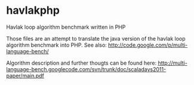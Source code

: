 havlakphp
=========

Havlak loop algorithm benchmark written in PHP

Those files are an attempt to translate the java version of the havlak loop algorithm benchmark into PHP.
See also: http://code.google.com/p/multi-language-bench/

Algorithm description and further thougts can be found here: http://multi-language-bench.googlecode.com/svn/trunk/doc/scaladays2011-paper/main.pdf

